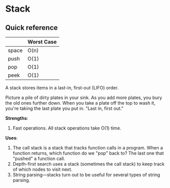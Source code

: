 # Stack

## Quick reference

|       | Worst Case |
| ----- | ---------- |
| space | O(n)       |
| push  | O(1)       |
| pop   | O(1)       |
| peek  | O(1)       |

A stack stores items in a last-in, first-out (LIFO) order.

Picture a pile of dirty plates in your sink. As you add more plates, you bury the old ones further 
down. When you take a plate off the top to wash it, you're taking the last plate you put in. 
"Last in, first out."

**Strengths**:
1. Fast operations. All stack operations take O(1) time.

**Uses**:
1. The call stack is a stack that tracks function calls in a program. When a function returns, 
which function do we "pop" back to? The last one that "pushed" a function call.
2. Depth-first search uses a stack (sometimes the call stack) to keep track of which nodes to 
visit next.
3. String parsing—stacks turn out to be useful for several types of string parsing.

